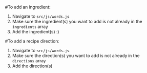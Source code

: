 #To add an ingredient:
1. Navigate to `src/js/words.js`
2. Make sure the ingredient(s) you want to add is not already in the `ingredients` array
3. Add the ingredient(s) :)

#To add a recipe direction:
1. Navigate to `src/js/words.js`
2. Make sure the direction(s) you want to add is not already in the `directions` array
3. Add the direction(s)
